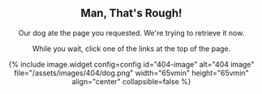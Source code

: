 <div style="text-align:center;">

<h2>Man, That's Rough!</h2>

<p>Our dog ate the page you requested. We're trying to retrieve it now.</p>

<p>While you wait, click one of the links at the top of the page.</p>

{% include image.widget config=config id="404-image" alt="404 image" file="/assets/images/404/dog.png" width="65vmin" height="65vmin" align="center" collapsible=false %}

</div>